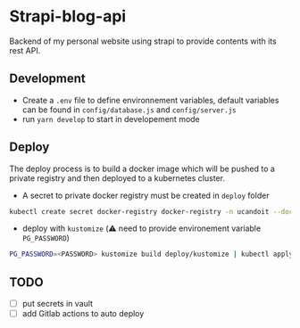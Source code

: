 # Strapi-blog-api

Backend of my personal website using strapi to provide contents with its rest API.

## Development

* Create a `.env` file to define environnement variables, default variables can be found in `config/database.js` and `config/server.js`
* run `yarn develop` to start in developement mode

## Deploy

The deploy process is to build a docker image which will be pushed to a private registry and then deployed to a kubernetes cluster.

* A secret to private docker registry must be created in `deploy` folder

```bash
kubectl create secret docker-registry docker-registry -n ucandoit --docker-server=<registry> --docker-username=<USER> --docker-password=<PASSWORD> --dry-run=client -o yaml > secret-registry.yaml
```

* deploy with `kustomize` (:warning: need to provide environement variable `PG_PASSWORD`)

```bash
PG_PASSWORD=<PASSWORD> kustomize build deploy/kustomize | kubectl apply -f -
```

## TODO

* [ ] put secrets in vault
* [ ] add Gitlab actions to auto deploy
